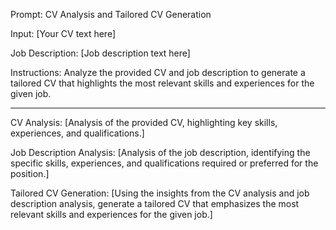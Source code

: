 Prompt:
CV Analysis and Tailored CV Generation

Input: [Your CV text here]

Job Description: [Job description text here]

Instructions: Analyze the provided CV and job description to generate a tailored CV that highlights the most relevant skills and experiences for the given job.

---

CV Analysis:
[Analysis of the provided CV, highlighting key skills, experiences, and qualifications.]

Job Description Analysis:
[Analysis of the job description, identifying the specific skills, experiences, and qualifications required or preferred for the position.]

Tailored CV Generation:
[Using the insights from the CV analysis and job description analysis, generate a tailored CV that emphasizes the most relevant skills and experiences for the given job.]


